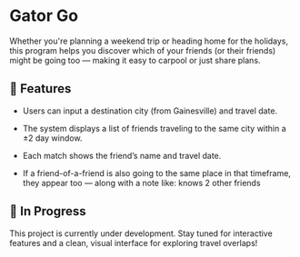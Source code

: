# Gator Go
Whether you're planning a weekend trip or heading home for the holidays, this program helps you discover which of your friends (or their friends) might be going too — making it easy to carpool or just share plans.

## 🌟 Features
* Users can input a destination city (from Gainesville) and travel date.

* The system displays a list of friends traveling to the same city within a ±2 day window.

* Each match shows the friend’s name and travel date.

* If a friend-of-a-friend is also going to the same place in that timeframe, they appear too — along with a note like:
knows 2 other friends

## 🚧 In Progress
This project is currently under development. Stay tuned for interactive features and a clean, visual interface for exploring travel overlaps!
